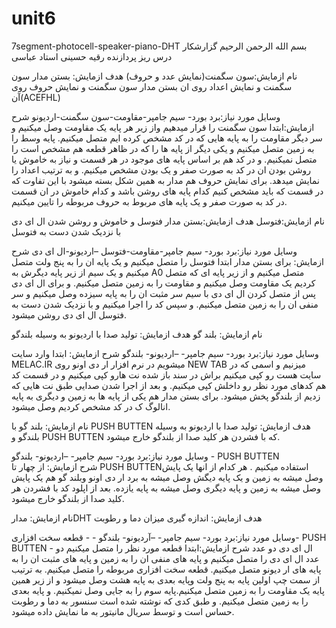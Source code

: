 # unit6
7segment-photocell-speaker-piano-DHT
بسم الله الرحمن الرحیم
گزارشکار درس ریز پردازنده
رقیه حسینی
استاد عباسی

نام ازمایش:سون سگمنت(نمایش عدد و حروف)
هدف ازمایش: بستن مدار سون سگمنت و نمایش اعداد روی ان
بستن مدار سون سگمنت و نمایش حروف روی آن(ACEFHL)
 
وسایل مورد نیاز:برد بورد- سیم جامپر-مقاومت-سون سگمنت-اردیونو
شرح ازمایش:ابتدا سون سگمنت را قرار میدهیم واز زیر هر پایه یک مقاومت وصل میکنیم و سر دیگر مقاومت را به پایه هایی که در کد مشخص کرده ایم متصل میکنیم.
 پایه وسط را به زمین متصل میکنیم و یکی دیگر از پایه ها را که در ظاهر قطعه هم مشخص است را متصل نمیکنیم.
و در کد هم بر اساس پایه های موجود در هر قسمت و نیاز به خاموش یا روشن بودن ان در کد به صورت صفر و یک بودن مشخص میکنیم.
و به ترتیب اعداد را نمایش میدهد.
برای نمایش حروف هم مدار به همین شکل بسته میشود با این تفاوت که در قسمت که باید مشخص کنیم کدام پایه های روشن باشد و کدام خاموش در ان قسمت در کد به صورت صفر و یک پایه های مربوط به حروف مربوطه را تایین میکنیم.


نام ازمایش:فتوسل
هدف ازمایش:بستن مدار فتوسل و خاموش و روشن شدن ال ای دی با نزدیک شدن دست به فتوسل

وسایل مورد نیاز:برد بورد- سیم جامپر-مقاومت-فتوسل –اردیونو-ال ای دی
شرح ازمایش: برای بستن مدار ابتدا فتوسل را متصل میکنیم و یک پایه ان را به پنج ولت متصل میکنیم و یک سیم از زیر پایه دیگرش به A0 متصل میکنیم و از زیر پایه ای که متصل کردیم یک مقاومت وصل میکنیم و مقاومت را به زمین متصل میکنیم. و برای ال ای دی پس از متصل کردن ال ای دی با سیم سر مثبت ان را به پایه سیزده وصل میکنیم و سر منفی ان را به زمین متصل میکنیم. و سپس کد را اجرا میکنیم و با نزدیک شدن دست به فتوسل ال ای دی روشن میشود.




نام ازمایش: بلند گو
هدف ازمایش: تولید صدا با اردیونو به وسیله بلندگو

وسایل مورد نیاز:برد بورد- سیم جامپر- –اردیونو- بلندگو
شرح ازمایش: ابتدا وارد سایت MELAC.IR میشویم 
در نرم افزار ار دی اونو روی NEW TAB میزنیم و اسمی که در سایت هست رو کپی میکنیم براش  در سند باز شده نت هارو کپی میکنیم و در قسمت کد هم کدهای مورد نظر رو داخلش کپی میکنیم. و بعد از اجرا شدن صدایی طبق نت هایی که زدیم از بلندگو پخش میشود.
برای بستن مدار هم یکی از پایه ها به زمین و دیگری به پایه انالوگ  ک در کد مشخص کردیم وصل میشود.




نام ازمایش: بلند گو با PUSH BUTTEN
هدف ازمایش: تولید صدا با اردیونو به وسیله بلندگو و  PUSH BUTTEN  که با فشردن هر کلید صدا از بلندگو خارج میشود.
 
وسایل مورد نیاز:برد بورد- سیم جامپر- –اردیونو- بلندگو - PUSH BUTTEN  
شرح ازمایش: از چهار تا PUSH BUTTENاستفاده میکنیم .
هر کدام از انها یک پایش وصل میشه به زمین و یک پایه دیگش وصل میشه به برد ار دی اونو وبلند گو هم یک پایش وصل میشه به زمین و پایه دیگری وصل میشه به پایه یازده.
بعد از اپلود کد با فشردن هر کلید صدا از بلندگو خارج میشود.



نام ازمایش: مدارDHT
هدف ازمایش: اندازه گیری میزان دما و رطوبت
 
وسایل مورد نیاز:برد بورد- سیم جامپر- –آردیونو- بلندگو - - قطعه سخت افزاری- PUSH BUTTEN  - ال ای دی دو عدد
شرح ازمایش:ابتدا قطعه مورد نظر را متصل میکنیم 
دو عدد ال ای دی را متصل میکنیم و پایه های منفی ان را به زمین و پایه های مثبت ان را به پایه های ار دیونو متصل میکنیم.
قطعه سخت افزاری مربوطه را متصل میکنیم. به ترتیب از سمت چپ اولین پایه به پنج ولت وپایه بعدی به پایه هشت وصل میشود و از زیر همین پایه یک مقاومت را به زمین متصل میکنیم.پایه سوم را به جایی وصل نمیکنیم.
و پایه بعدی را به زمین متصل میکنیم.
و طبق کدی که نوشته شده است سنسور به دما و رطوبت حساس است و توسط سریال مانیتور به ما نمایش داده میشود.


